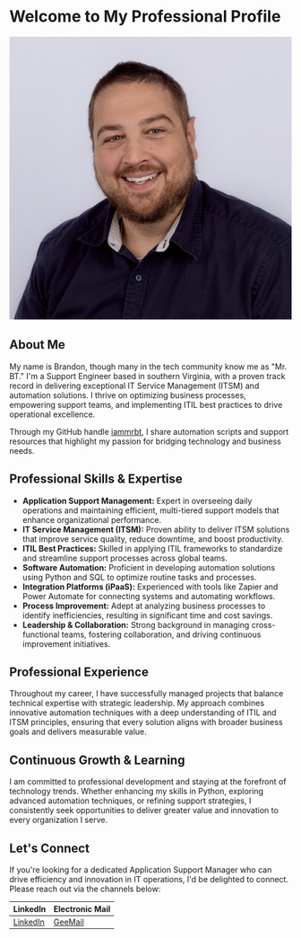 # Welcome to My Professional Profile

![Profile Picture of Mr. BT](/images/me-sm2.jpg)

## About Me

My name is Brandon, though many in the tech community know me as "Mr. BT." I'm a Support Engineer based in southern Virginia, with a proven track record in delivering exceptional IT Service Management (ITSM) and automation solutions. I thrive on optimizing business processes, empowering support teams, and implementing ITIL best practices to drive operational excellence.

Through my GitHub handle [iammrbt](https://github.com/iammrbt), I share automation scripts and support resources that highlight my passion for bridging technology and business needs.

## Professional Skills & Expertise

- **Application Support Management:** Expert in overseeing daily operations and maintaining efficient, multi-tiered support models that enhance organizational performance.
- **IT Service Management (ITSM):** Proven ability to deliver ITSM solutions that improve service quality, reduce downtime, and boost productivity.
- **ITIL Best Practices:** Skilled in applying ITIL frameworks to standardize and streamline support processes across global teams.
- **Software Automation:** Proficient in developing automation solutions using Python and SQL to optimize routine tasks and processes.
- **Integration Platforms (iPaaS):** Experienced with tools like Zapier and Power Automate for connecting systems and automating workflows.
- **Process Improvement:** Adept at analyzing business processes to identify inefficiencies, resulting in significant time and cost savings.
- **Leadership & Collaboration:** Strong background in managing cross-functional teams, fostering collaboration, and driving continuous improvement initiatives.

## Professional Experience

Throughout my career, I have successfully managed projects that balance technical expertise with strategic leadership. My approach combines innovative automation techniques with a deep understanding of ITIL and ITSM principles, ensuring that every solution aligns with broader business goals and delivers measurable value.

## Continuous Growth & Learning

I am committed to professional development and staying at the forefront of technology trends. Whether enhancing my skills in Python, exploring advanced automation techniques, or refining support strategies, I consistently seek opportunities to deliver greater value and innovation to every organization I serve.

## Let's Connect

If you're looking for a dedicated Application Support Manager who can drive efficiency and innovation in IT operations, I'd be delighted to connect. Please reach out via the channels below:

| **LinkedIn**                                            | **Electronic Mail**                    |
| --- | --- |
| [LinkedIn](https://www.linkedin.com/in/brandonktaylor/) | [GeeMail](mailto:iammrbt+job@gmail.com) |
